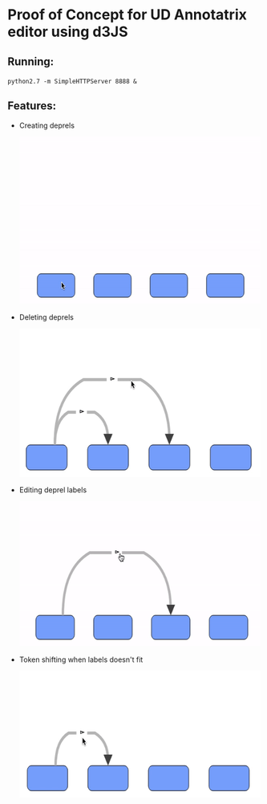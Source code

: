 # Proof of Concept for UD Annotatrix editor using d3JS

## Running:

`python2.7 -m SimpleHTTPServer 8888 &`

## Features:

- Creating deprels

  <img alt="add" src="https://raw.githubusercontent.com/JPJPJPOPOP/d3-graph/master/images/add.gif" width="600" height="334">

- Deleting deprels

  <img alt="delete" src="https://raw.githubusercontent.com/JPJPJPOPOP/d3-graph/master/images/delete.gif" width="588" height="296">

- Editing deprel labels

  <img alt="edit" src="https://raw.githubusercontent.com/JPJPJPOPOP/d3-graph/master/images/edit.gif" width="600" height="290">

- Token shifting when labels doesn't fit

  <img alt="shift" src="https://raw.githubusercontent.com/JPJPJPOPOP/d3-graph/master/images/shift.gif" width="596" height="252">
